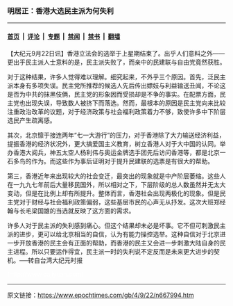 ### 明居正：香港大选民主派为何失利

---

#### [首页](../../../..?n667994) &nbsp;|&nbsp; [评论](../../../../../epoch-comment?n667994) &nbsp;|&nbsp; [专题](../../../../../epoch-special?n667994) &nbsp;|&nbsp; [禁闻](../../../../../epoch-news?n667994) &nbsp;|&nbsp; [禁书](../../../../../books?n667994) &nbsp;|&nbsp; [翻墙](https://github.com/gfw-breaker/nogfw/blob/master/README.md?n667994)


<div class="post_content" id="artbody" itemprop="articleBody">
 <!-- article content begin -->
 <p>
  【大纪元9月22日讯】香港立法会的选举于上星期结束了。出乎人们意料之外——更出乎民主派人士意料的是，民主派失败了，而亲中的民建联与自由党竟然获胜。
 </p>
 <p>
  对于这种结果，许多人觉得难以理解。细究起来，不外乎三个原因。首先，泛民主派本身有多项失误。民主党所推荐的候选人先后传出嫖妓与利益输送丑闻，不论这是否为中共的抹黑伎俩，民主党的形象因而受损却是不争的事实。在配票方面，民主党也出现失误，导致数人被挤下而落选。然而，最根本的原因是民主党向来比较注重政治改革的议题，对于经济政策与社会福利政策着力不够，致使许多中下阶层选民产生疏离感。
 </p>
 <p>
  其次，北京懔于接连两年“七一大游行”的压力，对于香港除了大力输送经济利益，提振香港的经济状况外，更大搞爱国主义教育，树立香港人对于大中国的认同。举办香港大阅兵，神五太空人杨利伟与奥运金牌选手团先后访问香港等，都是北京一石多鸟的作为。而这些作为事后证明对于提升民建联的选票是有很大的帮助。
 </p>
 <p>
  第三，香港近年来出现较大的社会变迁，最突出的现象就是中产阶层萎缩。这些人在一九九七年前后大量移民国外，所以相对之下，下层阶级的总人数虽然并无太大变动，但是在比例上却有所提升。整体而言，香港社会出现两极化的现象。但是民主党对于财经与社会福利政策偏弱，这些基层市民的心声无从抒发。这次大班郑经翰与长毛梁国雄的当选就反映了这方面的需求。
 </p>
 <p>
  许多人对于民主派的失利感到痛心。但这个结果却未必是坏事。它不但可刺激民主派的进步，更可以给北京相当的自信，认为有能力操控选举。这种自信对于北京进一步开放香港的民主会有正面的帮助，而香港的民主又会进一步刺激大陆自身的民主进程。所以只要运作得宜，民主派一时的失利说不定反而是未来更大进步的契机。──转自台湾大纪元时报
 </p>
 <p>
  <font color="#ffffff">
   (http://www.dajiyuan.com)
  </font>
 </p>
 <!-- article content end -->
 <div id="below_article_ad">
 </div>
</div>


---

原文链接：https://www.epochtimes.com/gb/4/9/22/n667994.htm